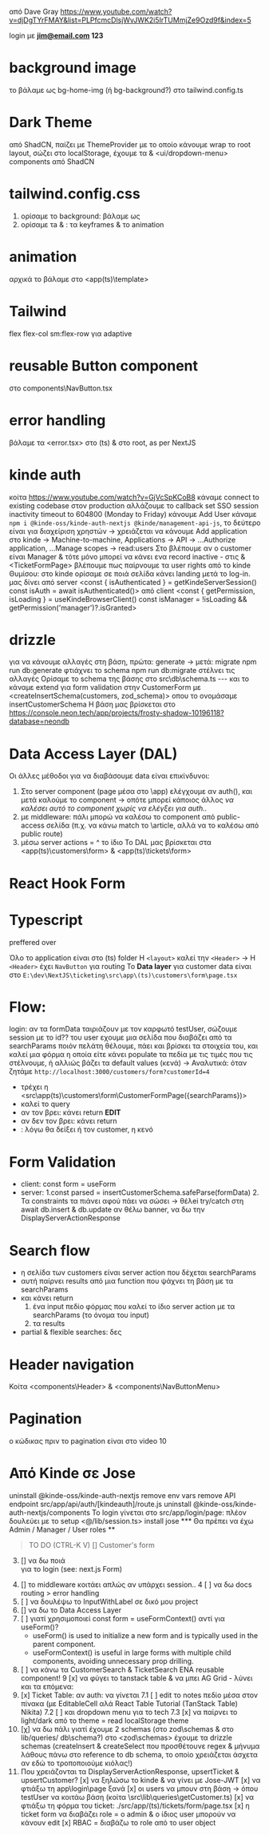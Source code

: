 από Dave Gray https://www.youtube.com/watch?v=djDgTYrFMAY&list=PLPfcmcDlsjWvJWK2i5IrTUMmjZe9Ozd9f&index=5

login με **jim@email.com 123**

# background image
το βάλαμε ως bg-home-img (ή bg-background?) στο tailwind.config.ts

# Dark Theme
από ShadCN, παίζει με ThemeProvider με το οποίο κάνουμε wrap το root layout, σώζει στο localStorage, έχουμε τα <ModeToggle> & <ui/dropdown-menu> components από ShadCN

# tailwind.config.css
1. ορίσαμε το background: βάλαμε ως <bg-home-img>
2. ορίσαμε τa <animate-slide> & <animate-appear>: τα keyframes & το animation

# animation
αρχικά το βάλαμε στο <app\(ts)\template>

# Tailwind
flex flex-col sm:flex-row για adaptive

# reusable Button component
στο components\NavButton.tsx

# error handling
βάλαμε τα <error.tsx> στο (ts) & <global-error> στο root, as per NextJS

# kinde auth
κοίτα https://www.youtube.com/watch?v=GjVcSpKCoB8
κάναμε connect to existing codebase
στον production αλλάζουμε το callback 
set SSO session inactivity timeout to 604800 (Monday to Friday)
κάνουμε Add User
κάναμε `npm i @kinde-oss/kinde-auth-nextjs @kinde/management-api-js`, το δεύτερο είναι για διαχείριση χρηστών -> χρειάζεται να κάνουμε Add application στο kinde -> Machine-to-machine, Applications -> API -> ...Authorize application, ...Manage scopes -> read:users
Στο <CustomerForm> βλέπουμε αν ο customer είναι Manager & τότε μόνο μπορεί να κάνει ενα record inactive - στις <CustomerForm> & <ΤicketFormPage> βλέπουμε πως παίρνουμε τα user rights από το kinde
Θυμίσου: στο kinde ορίσαμε σε ποιά σελίδα κάνει landing μετά το log-in.
μας δίνει από server  <const { isAuthenticated } = getKindeServerSession()
            const isAuth = await isAuthenticated()>
        από client  <const { getPermission, isLoading } = useKindeBrowserClient()
                    const isManager = !isLoading && getPermission('manager')?.isGranted>

# drizzle
για να κάνουμε αλλαγές στη βάση, πρώτα: generate -> μετά: migrate
npm run db:generate φτιάχνει το schema 
npm run db:migrate στέλνει τις αλλαγές
Ορίσαμε το schema της βάσης στο src\db\schema.ts --- και το κάναμε extend για form validation στην CustomerForm με <createInsertSchema(customers, zod_schema)> οπου το ονομάσαμε insertCustomerSchema
Η βάση μας βρίσκεται στο https://console.neon.tech/app/projects/frosty-shadow-10196118?database=neondb

# Data Access Layer (DAL)
Οι άλλες μέθοδοι για να διαβάσουμε data είναι επικίνδυνοι:
1. Στο server component (page μέσα στο \app) ελέγχουμε αν auth(), και μετά καλούμε το component -> οπότε μπορεί κάποιος άλλος _να καλέσει αυτό το component χωρίς να ελέγξει για auth.._
2. με middleware: πάλι μπορώ να καλέσω το component από public-access σελίδα (π.χ. να κάνω match το \article, αλλά να το καλέσω από public route)
3. μέσω server actions = ^ το ίδιο
To DAL μας βρίσκεται στα <app\(ts)\customers\form> & <app\(ts)\tickets\form>

# React Hook Form

# Typescript
<type> preffered over <interface>

Όλο το application είναι στο (ts) folder
H `<layout>` καλεί την `<Header>` -> H `<Header>` έχει `NavButton` για routing
To **Data layer** για customer data είναι στο `E:\dev\NextJS\ticketing\src\app\(ts)\customers\form\page.tsx`

# Flow: 
login: αν τα formData ταιριάζουν με τον καρφωτό testUser, σώζουμε session με το id?? του user
εχουμε μια σελίδα που διαβάζει από τα searchParams ποιόν πελάτη θέλουμε, πάει και βρίσκει τα στοιχεία του, και καλεί μια φόρμα η οποία είτε κάνει populate τα πεδία με τις τιμές που τις στέλνουμε, ή αλλιώς βάζει τα default values (κενά) -> Αναλυτικά:
όταν ζητάμε `http://localhost:3000/customers/form?customerId=4` 
- τρέχει η <src\app\(ts)\customers\form\CustomerFormPage({searchParams})>
- καλεί το <getCustomer> query
- αν τον βρει: κάνει return <CustomerForm customer={customer}/> **EDIT**
- αν δεν τον βρει: κάνει return <CustomerForm />
- <CustomerForm />: λόγω <defaultValues> θα δείξει ή τον customer, η κενό

# Form Validation
- client: const form = useForm<insertCustomerSchemaType>
- server: 1.const parsed = insertCustomerSchema.safeParse(formData)
            2. Τα constraints τα πιάνει αφού πάει να σώσει -> θέλei try/catch στη await db.insert & db.update
αν θέλω banner, να δω την DisplayServerActionResponse

# Search flow
- η σελίδα των customers είναι server action που δέχεται searchParams
- αυτή παίρνει results από μια function που ψάχνει τη βάση με τα searchParams
- και κάνει return 
    1. ένα input πεδίο φόρμας που καλεί το ίδιο server action με τα searchParams (το όνομα του input)
    2. τα results
- partial & flexible searches: δες <searchDBforCus>

# Header navigation
Κοίτα <components\Header> & <components\NavButtonMenu>

# Pagination
ο κώδικας πριν το pagination είναι στο video 10

# Από Kinde σε Jose
uninstall @kinde-oss/kinde-auth-nextjs
remove env vars
remove API endpoint src/app/api/auth/[kindeauth]/route.js
uninstall @kinde-oss/kinde-auth-nextjs/components
To login γίνεται στο src/app/login/page: πλέον δουλεύει με το </actions>
setup <@/lib/session.ts>
install jose
*** Θα πρέπει να έχω Admin / Manager / User roles **


> TO DO (CTRL-K V)
[] Customer's form
3. [] να δω ποιά <Form> για το login (see: next.js Form)
3. [] το middleware κοιτάει απλώς αν υπάρχει session..
4 [ ] να δω docs routing > error handling
5. [ ] να δουλέψω το InputWithLabel σε δικό μου project
5. [] να δω το Data Access Layer
6. [ ] γιατί χρησιμοποιεί const form = useFormContext() αντί για useForm()?
    - useForm() is used to initialize a new form and is typically used in the parent component.
    - useFormContext() is useful in large forms with multiple child components, avoiding unnecessary prop drilling.
8. [ ] να κάνω τα CustomerSearch & TicketSearch ΕΝΑ reusable component!
9 [x] να φύγει το tanstack table & να μπει AG Grid - λύνει και τα επόμενα:
10. [x] Ticket Table: αν auth: να γίνεται 
    7.1 [ ] edit το notes πεδίο μέσα στον πίνακα (με EditableCell αλά React Table Tutorial (TanStack Table) Nikita) 
    7.2 [ ] και dropdown menu για το tech
    7.3 [x] να παίρνει το light/dark από το theme = read localStorage theme
11. [χ] να δω πάλι γιατί έχουμε 2 schemas (στο zod\schemas & στο lib/queries/ db\schema?)
    στο <zod\schemas> έχουμε τα drizzle schemas (createInsert & createSelect που προσθέτουνε regex & μήνυμα λάθους πάνω στο reference to db schema, το οποίο χρειάζεται άσχετα αν εδώ το τροποποιούμε κιόλας!)
12. Που χρειάζονται τα DisplayServerActionResponse, upsertTicket & upsertCustomer?
[x] να ξηλώσω το kinde & να γίνει με Jose-JWT
[x] να φτιάξω τη app\login\page ξανά
[x] οι users να μπουν στη βάση -> όπου testUser να κοιτάω βάση (κοίτα \src\lib\queries\getCustomer.ts)
[x] να φτιάξω τη φόρμα του ticket: ./src/app/(ts)/tickets/form/page.tsx 
[x] η ticket form να διαβάζει role = o admin & ο ίδιος user μπορούν να κάνουν edit
[x] RBAC = διαβάζω το role από το user object

